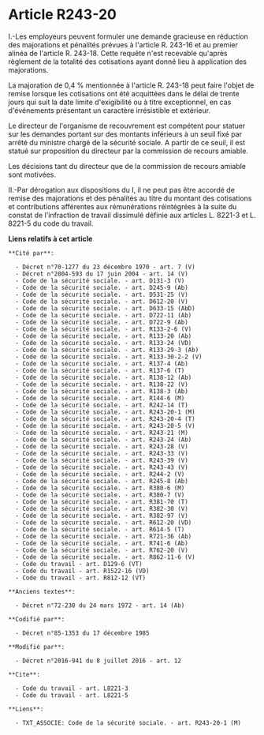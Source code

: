 # Article R243-20

I.-Les employeurs peuvent formuler une demande gracieuse en réduction des majorations et pénalités prévues à l'article R.
243-16 et au premier alinéa de l'article R. 243-18. Cette requête n'est recevable qu'après règlement de la totalité des
cotisations ayant donné lieu à application des majorations. 

La majoration de 0,4 % mentionnée à l'article R. 243-18 peut faire l'objet de remise lorsque les cotisations ont été
acquittées dans le délai de trente jours qui suit la date limite d'exigibilité ou à titre exceptionnel, en cas d'événements
présentant un caractère irrésistible et extérieur. 

Le directeur de l'organisme de recouvrement est compétent pour statuer sur les demandes portant sur des montants inférieurs à
un seuil fixé par arrêté du ministre chargé de la sécurité sociale. A partir de ce seuil, il est statué sur proposition du
directeur par la commission de recours amiable. 

Les décisions tant du directeur que de la commission de recours amiable sont motivées. 

II.-Par dérogation aux dispositions du I, il ne peut pas être accordé de remise des majorations et des pénalités au titre du
montant des cotisations et contributions afférentes aux rémunérations réintégrées à la suite du constat de l'infraction de
travail dissimulé définie aux articles 
L. 8221-3
et 
L. 8221-5
du code du travail.

**Liens relatifs à cet article**

	**Cité par**:

	  - Décret n°70-1277 du 23 décembre 1970 - art. 7 (V)
	  - Décret n°2004-593 du 17 juin 2004 - art. 14 (V)
	  - Code de la sécurité sociale. - art. D131-3 (V)
	  - Code de la sécurité sociale. - art. D245-9 (Ab)
	  - Code de la sécurité sociale. - art. D531-25 (V)
	  - Code de la sécurité sociale. - art. D612-20 (V)
	  - Code de la sécurité sociale. - art. D633-15 (AbD)
	  - Code de la sécurité sociale. - art. D722-11 (Ab)
	  - Code de la sécurité sociale. - art. D722-9 (Ab)
	  - Code de la sécurité sociale. - art. R133-2-6 (V)
	  - Code de la sécurité sociale. - art. R133-20 (Ab)
	  - Code de la sécurité sociale. - art. R133-24 (VD)
	  - Code de la sécurité sociale. - art. R133-29-3 (Ab)
	  - Code de la sécurité sociale. - art. R133-30-2-2 (V)
	  - Code de la sécurité sociale. - art. R137-4 (Ab)
	  - Code de la sécurité sociale. - art. R137-6 (T)
	  - Code de la sécurité sociale. - art. R138-12 (Ab)
	  - Code de la sécurité sociale. - art. R138-22 (V)
	  - Code de la sécurité sociale. - art. R138-3 (Ab)
	  - Code de la sécurité sociale. - art. R144-6 (M)
	  - Code de la sécurité sociale. - art. R242-14 (T)
	  - Code de la sécurité sociale. - art. R243-20-1 (M)
	  - Code de la sécurité sociale. - art. R243-20-4 (T)
	  - Code de la sécurité sociale. - art. R243-20-5 (V)
	  - Code de la sécurité sociale. - art. R243-21 (M)
	  - Code de la sécurité sociale. - art. R243-24 (Ab)
	  - Code de la sécurité sociale. - art. R243-28 (V)
	  - Code de la sécurité sociale. - art. R243-33 (V)
	  - Code de la sécurité sociale. - art. R243-39 (V)
	  - Code de la sécurité sociale. - art. R243-43 (V)
	  - Code de la sécurité sociale. - art. R244-2 (V)
	  - Code de la sécurité sociale. - art. R245-8 (Ab)
	  - Code de la sécurité sociale. - art. R380-6 (M)
	  - Code de la sécurité sociale. - art. R380-7 (V)
	  - Code de la sécurité sociale. - art. R381-70 (T)
	  - Code de la sécurité sociale. - art. R382-30 (V)
	  - Code de la sécurité sociale. - art. R382-97 (V)
	  - Code de la sécurité sociale. - art. R612-20 (VD)
	  - Code de la sécurité sociale. - art. R614-5 (T)
	  - Code de la sécurité sociale. - art. R721-36 (Ab)
	  - Code de la sécurité sociale. - art. R741-6 (Ab)
	  - Code de la sécurité sociale. - art. R762-20 (V)
	  - Code de la sécurité sociale. - art. R862-11-6 (V)
	  - Code du travail - art. D129-6 (VT)
	  - Code du travail - art. R1522-16 (VD)
	  - Code du travail - art. R812-12 (VT)

	**Anciens textes**:

	  - Décret n°72-230 du 24 mars 1972 - art. 14 (Ab)

	**Codifié par**:

	  - Décret n°85-1353 du 17 décembre 1985

	**Modifié par**:

	  - Décret n°2016-941 du 8 juillet 2016 - art. 12

	**Cite**:

	  - Code du travail - art. L8221-3
	  - Code du travail - art. L8221-5

	**Liens**:

	  - TXT_ASSOCIE: Code de la sécurité sociale. - art. R243-20-1 (M)
